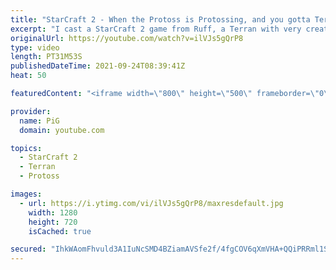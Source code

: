 ```yaml
---
title: "StarCraft 2 - When the Protoss is Protossing, and you gotta Terran | Diamond in the Ruff #53"
excerpt: "I cast a StarCraft 2 game from Ruff, a Terran with very creative gameplay. How will he ruff up his Protoss opponent? 🐷 Support PiG: https://www.patreon.com/PiGSC2  Check out all episodes of 💎 Diamond in the Ruff: https://www.youtube.com/playlist?list=PLFUDU8AOevUfdEq20wYq8Sm9z3sc1yn0l Follow Ruff:"
originalUrl: https://youtube.com/watch?v=ilVJs5gQrP8
type: video
length: PT31M53S
publishedDateTime: 2021-09-24T08:39:41Z
heat: 50

featuredContent: "<iframe width=\"800\" height=\"500\" frameborder=\"0\" src=\"https://www.youtube.com/embed/ilVJs5gQrP8\" allow=\"accelerometer; autoplay; encrypted-media; gyroscope; picture-in-picture\" allowfullscreen></iframe>"

provider:
  name: PiG
  domain: youtube.com

topics:
  - StarCraft 2
  - Terran
  - Protoss

images:
  - url: https://i.ytimg.com/vi/ilVJs5gQrP8/maxresdefault.jpg
    width: 1280
    height: 720
    isCached: true

secured: "IhkWAomFhvuld3A1IuNcSMD4BZiamAVSfe2f/4fgCOV6qXmVHA+QQiPRRml1SQB7waSl3wk1E/pQ0HEo8l0MKztpfUTLz9nENypHP+cc3CXAdThdWHQKaFJ3h9Xzfq5C8nBRYJuYM0hQj7vuMS2G2LrggrtOw+ZBdOroKDQZbU69D2YsBC9ONIAmTGA7Wn0x0eKvuxq+/7rfGH7tZjTdt3Wf0DYys1GaBQVgSPpJLU4m8uX5ri2UNYKOY8WJH9HuuzJrsXBErRL7GecOB1G9pUgwYxNxRkRZZFyo1K1QvnQBqlyQix/bqj2kTZu8OTgjDNX6uRjTuAomgPjgazQSjOL8zF3661icsQJoaRTZmb1V0v4PPrLIpqzFb6YbooJ4VaGRDfoD2/x6iU8dsqJ5rx7b9NH03siDfAxwcMy72tw=;lWTOCtsot2RwixYM26tk7A=="
---
```


